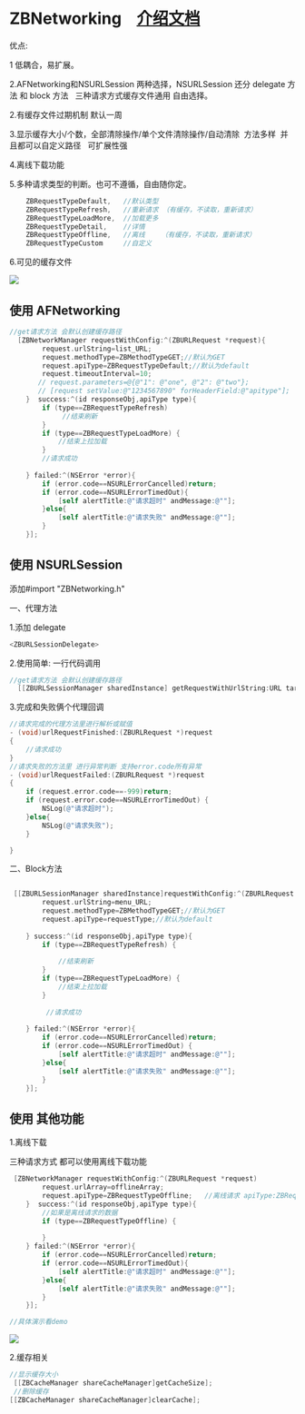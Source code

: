 # ZBNetworking    [介绍文档](http://www.jianshu.com/p/55cda3341d11)
优点:

1 低耦合，易扩展。

2.AFNetworking和NSURLSession 两种选择，NSURLSession 还分 delegate 方法 和 block 方法    三种请求方式缓存文件通用 自由选择。

2.有缓存文件过期机制 默认一周

3.显示缓存大小/个数，全部清除操作/单个文件清除操作/自动清除  方法多样  并且都可以自定义路径   可扩展性强

4.离线下载功能 

5.多种请求类型的判断。也可不遵循，自由随你定。

```objective-c
    ZBRequestTypeDefault,   //默认类型
    ZBRequestTypeRefresh,   //重新请求 （有缓存，不读取，重新请求）
    ZBRequestTypeLoadMore,  //加载更多
    ZBRequestTypeDetail,    //详情
    ZBRequestTypeOffline,   //离线    （有缓存，不读取，重新请求）
    ZBRequestTypeCustom     //自定义
```
6.可见的缓存文件

![](http://a3.qpic.cn/psb?/V12I5WUv0Ual5v/uls*nG1YySR.EpyYI8*lFu9kW.lwzjgW.cnPbGMUBG8!/b/dPgAAAAAAAAA&bo=aAHwAAAAAAACDLE!&rf=viewer_4)

## 使用 AFNetworking 
```objective-c
//get请求方法 会默认创建缓存路径    
  [ZBNetworkManager requestWithConfig:^(ZBURLRequest *request){
        request.urlString=list_URL;
        request.methodType=ZBMethodTypeGET;//默认为GET
        request.apiType=ZBRequestTypeDefault;//默认为default
        request.timeoutInterval=10;
       // request.parameters=@{@"1": @"one", @"2": @"two"};
       // [request setValue:@"1234567890" forHeaderField:@"apitype"];
    }  success:^(id responseObj,apiType type){
        if (type==ZBRequestTypeRefresh) 
             //结束刷新
        }
        if (type==ZBRequestTypeLoadMore) {
            //结束上拉加载
        }
        //请求成功
        
    } failed:^(NSError *error){
        if (error.code==NSURLErrorCancelled)return;
        if (error.code==NSURLErrorTimedOut){
            [self alertTitle:@"请求超时" andMessage:@""];
        }else{
            [self alertTitle:@"请求失败" andMessage:@""];
        }
    }];

```


## 使用 NSURLSession
添加#import "ZBNetworking.h"

一、代理方法

1.添加 delegate
```objective-c
<ZBURLSessionDelegate>
```

2.使用简单:  一行代码调用 
```objective-c
//get请求方法 会默认创建缓存路径    
  [[ZBURLSessionManager sharedInstance] getRequestWithUrlString:URL target:self];
```

3.完成和失败俩个代理回调
```objective-c
//请求完成的代理方法里进行解析或赋值
- (void)urlRequestFinished:(ZBURLRequest *)request
{
    //请求成功
}
//请求失败的方法里 进行异常判断 支持error.code所有异常
- (void)urlRequestFailed:(ZBURLRequest *)request
{
    if (request.error.code==-999)return;
    if (request.error.code==NSURLErrorTimedOut) {
        NSLog(@"请求超时");
    }else{
        NSLog(@"请求失败");
    }

}

```

二、Block方法

```objective-c

 [[ZBURLSessionManager sharedInstance]requestWithConfig:^(ZBURLRequest *request){
        request.urlString=menu_URL;
        request.methodType=ZBMethodTypeGET;//默认为GET
        request.apiType=requestType;//默认为default
        
    } success:^(id responseObj,apiType type){
        if (type==ZBRequestTypeRefresh) {
          
            //结束刷新
        }
        if (type==ZBRequestTypeLoadMore) {
            //结束上拉加载
        }
        
         //请求成功
         
    } failed:^(NSError *error){
        if (error.code==NSURLErrorCancelled)return;
        if (error.code==NSURLErrorTimedOut) {
            [self alertTitle:@"请求超时" andMessage:@""];
        }else{
            [self alertTitle:@"请求失败" andMessage:@""];
        }
    }];

```


## 使用 其他功能
1.离线下载

三种请求方式 都可以使用离线下载功能 

```objective-c
 [ZBNetworkManager requestWithConfig:^(ZBURLRequest *request)
        request.urlArray=offlineArray;
        request.apiType=ZBRequestTypeOffline;   //离线请求 apiType:ZBRequestTypeOffline
    }  success:^(id responseObj,apiType type){
        //如果是离线请求的数据
        if (type==ZBRequestTypeOffline) {
        
        } 
    } failed:^(NSError *error){
        if (error.code==NSURLErrorCancelled)return;
        if (error.code==NSURLErrorTimedOut){
            [self alertTitle:@"请求超时" andMessage:@""];
        }else{
            [self alertTitle:@"请求失败" andMessage:@""];
        }
    }];

//具体演示看demo
```
![](http://a3.qpic.cn/psb?/V12I5WUv0Ual5v/cY8K3L2*GJ9RO3i*z1If9XTmzas0cylmafMXWqdFe4o!/b/dK0AAAAAAAAA&bo=aAHwAAAAAAACLJE!&rf=viewer_4)


2.缓存相关
```objective-c
//显示缓存大小
 [[ZBCacheManager shareCacheManager]getCacheSize];
 //删除缓存
[[ZBCacheManager shareCacheManager]clearCache];
 ```
